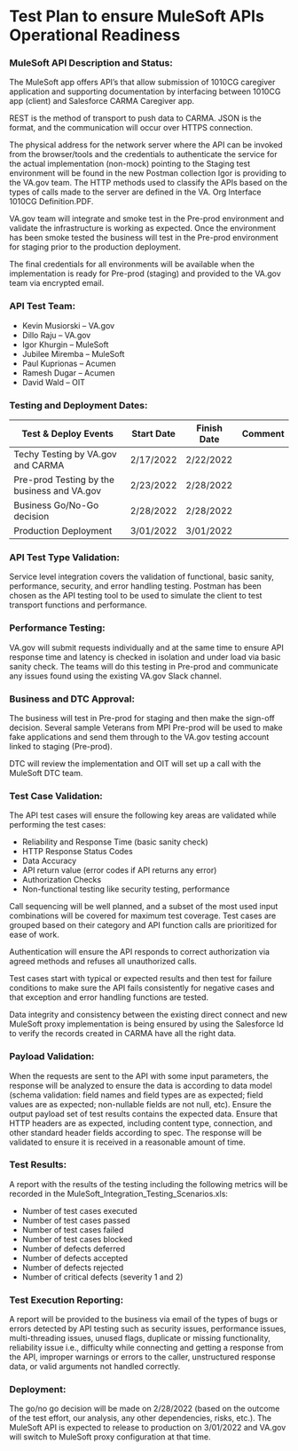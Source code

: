 # Test Plan to ensure MuleSoft APIs Operational Readiness

### MuleSoft API Description and Status: 
The MuleSoft app offers API’s that allow submission of 1010CG caregiver application and supporting documentation by interfacing between 1010CG app (client) and Salesforce CARMA Caregiver app. 

REST is the method of transport to push data to CARMA. JSON is the format, and the communication will occur over HTTPS connection. 

The physical address for the network server where the API can be invoked from the browser/tools and the credentials to authenticate the service for the actual implementation (non-mock) pointing to the Staging test environment will be found in the new Postman collection Igor is providing to the VA.gov team. The HTTP methods used to classify the APIs based on the types of calls made to the server are defined in the VA. Org Interface 1010CG Definition.PDF. 

VA.gov team will integrate and smoke test in the Pre-prod environment and validate the infrastructure is working as expected. Once the environment has been smoke tested the business will test in the Pre-prod environment for staging prior to the production deployment.

The final credentials for all environments will be available when the implementation is ready for Pre-prod (staging) and provided to the VA.gov team via encrypted email. 

### API Test Team:
- Kevin Musiorski – VA.gov 
- Dillo Raju – VA.gov 
- Igor Khurgin – MuleSoft
- Jubilee Miremba – MuleSoft 
- Paul Kuprionas – Acumen
- Ramesh Dugar – Acumen
- David Wald – OIT 


### Testing and Deployment Dates:
|Test & Deploy Events|Start Date|Finish Date|Comment|
|-------------|-------------------|------------------|----------------|
|Techy Testing by VA.gov and CARMA|2/17/2022|2/22/2022| |
|Pre-prod Testing by the business and VA.gov|2/23/2022|2/28/2022| |
|Business Go/No-Go decision|2/28/2022|2/28/2022| |
|Production Deployment|3/01/2022|3/01/2022| |

### API Test Type Validation:
Service level integration covers the validation of functional, basic sanity, performance, security, and error handling testing. Postman has been chosen as the API testing tool to be used to simulate the client to test transport functions and performance.  

### Performance Testing:
VA.gov will submit requests individually and at the same time to ensure API response time and latency is checked in isolation and under load via basic sanity check. The teams will do this testing in Pre-prod and communicate any issues found using the existing VA.gov Slack channel. 

### Business and DTC Approval:
The business will test in Pre-prod for staging and then make the sign-off decision. Several sample Veterans from MPI Pre-prod will be used to make fake applications and send them through to the VA.gov testing account linked to staging (Pre-prod).

DTC will review the implementation and OIT will set up a call with the MuleSoft DTC team.

### Test Case Validation:
The API test cases will ensure the following key areas are validated while performing the test cases:
- Reliability and Response Time (basic sanity check)
- HTTP Response Status Codes
- Data Accuracy
- API return value (error codes if API returns any error)
- Authorization Checks
- Non-functional testing like security testing, performance

Call sequencing will be well planned, and a subset of the most used input combinations will be covered for maximum test coverage. Test cases are grouped based on their category and API function calls are prioritized for ease of work.

Authentication will ensure the API responds to correct authorization via agreed methods and refuses all unauthorized calls.

Test cases start with typical or expected results and then test for failure conditions to make sure the API fails consistently for negative cases and that exception and error handling functions are tested.

Data integrity and consistency between the existing direct connect and new MuleSoft proxy implementation is being ensured by using the Salesforce Id to verify the records created in CARMA have all the right data. 

### Payload Validation:
When the requests are sent to the API with some input parameters, the response will be analyzed to ensure the data is according to data model (schema validation: field names and field types are as expected; field values are as expected; non-nullable fields are not null, etc). Ensure the output payload set of test results contains the expected data. Ensure that HTTP headers are as expected, including content type, connection, and other standard header fields according to spec. The response will be validated to ensure it is received in a reasonable amount of time. 

### Test Results:
A report with the results of the testing including the following metrics will be recorded in the MuleSoft_Integration_Testing_Scenarios.xls:
- Number of test cases executed
- Number of test cases passed
- Number of test cases failed
- Number of test cases blocked 
- Number of defects deferred
- Number of defects accepted
- Number of defects rejected
- Number of critical defects (severity 1 and 2)

### Test Execution Reporting:
A report will be provided to the business via email of the types of bugs or errors detected by API testing such as security issues, performance issues, multi-threading issues, unused flags, duplicate or missing functionality, reliability issue i.e., difficulty while connecting and getting a response from the API, improper warnings or errors to the caller, unstructured response data, or valid arguments not handled correctly.

### Deployment:
The go/no go decision will be made on 2/28/2022 (based on the outcome of the test effort, our analysis, any other dependencies, risks, etc.). The MuleSoft API is expected to release to production on 3/01/2022 and VA.gov will switch to MuleSoft proxy configuration at that time. 
